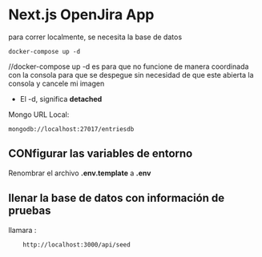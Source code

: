 # Next.js OpenJira App

para correr localmente, se necesita la base de datos

```
docker-compose up -d

```
 //docker-compose up -d es para que no funcione de manera coordinada con la consola para que se despegue sin necesidad de que este abierta la consola y cancele mi imagen
* El -d, significa __detached__


Mongo URL Local:
```
mongodb://localhost:27017/entriesdb
```

## CONfigurar las variables de entorno 
Renombrar el archivo __.env.template__ a __.env__ 

## llenar la base de datos con información de pruebas

llamara :
```
    http://localhost:3000/api/seed
```